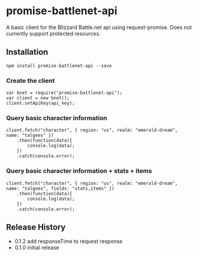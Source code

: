 # promise-battlenet-api

A basic client for the Blizzard Battle.net api using request-promise. Does not currently support protected resources.

## Installation
    npm install promise-battlenet-api --save

### Create the client
    var bnet = require("promise-battlenet-api");
    var client = new bnet();
    client.setApiKey(api_key);

### Query basic character information
    client.fetch("character", { region: "us", realm: "emerald-dream", name: "talgees" })
        .then(function(data){
            console.log(data);
        })
        .catch(console.error);

### Query basic character information + stats + items
    client.fetch("character", { region: "us", realm: "emerald-dream", name: "talgees", fields: "stats,items" })
        .then(function(data){
            console.log(data);
        })
        .catch(console.error);

## Release History

* 0.1.2 add responseTime to request response
* 0.1.0 initial release